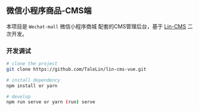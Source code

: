 ## 微信小程序商品-CMS端

本项目是 `Wechat-mall` 微信小程序商城 配套的CMS管理后台，基于 [Lin-CMS](https://github.com/TaleLin/lin-cms-vue) 二次开发。

### 开发调试

```sh
# clone the project
git clone https://github.com/TaleLin/lin-cms-vue.git

# install dependency
npm install or yarn

# develop
npm run serve or yarn (run) serve
```
